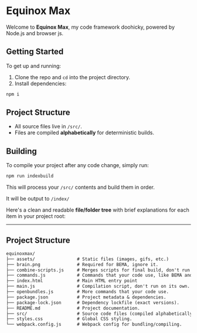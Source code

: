 # Equinox Max

Welcome to **Equinox Max**, my code framework doohicky, powered by Node.js and browser js.

## Getting Started

To get up and running:

1. Clone the repo and `cd` into the project directory.
2. Install dependencies:

```bash
npm i
```

## Project Structure

* All source files live in `/src/`.
* Files are compiled **alphabetically** for deterministic builds.

## Building

To compile your project after any code change, simply run:

```bash
npm run indexbuild
```

This will process your `/src/` contents and build them in order.

It will be output to `/index/`

Here's a clean and readable **file/folder tree** with brief explanations for each item in your project root:

---

## Project Structure
```txt
equinoxmax/
├── assets/                # Static files (images, gifs, etc.)
├── brain.png              # Required for BEMA, ignore it.
├── combine-scripts.js     # Merges scripts for final build, don't run on its own.
├── commands.js            # Commands that your code use, like BEMA and onEvent.
├── index.html             # Main HTML entry point
├── main.js                # Compilation script, don't run on its own.
├── openbundles.js         # More commands that your code use.
├── package.json           # Project metadata & dependencies.
├── package-lock.json      # Dependency lockfile (exact versions).
├── README.md              # Project documentation.
├── src/                   # Source code files (compiled alphabetically).
├── styles.css             # Global CSS styling.
└── webpack.config.js      # Webpack config for bundling/compiling.
```